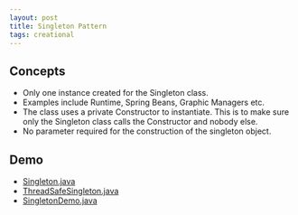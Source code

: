 ```yaml
---
layout: post
title: Singleton Pattern
tags: creational
---
```


## Concepts

- Only one instance created for the Singleton class.
- Examples include Runtime, Spring Beans, Graphic Managers etc.
- The class uses a private Constructor to instantiate. This is to make sure only the Singleton class calls the Constructor and nobody else.
- No parameter required for the construction of the singleton object.

## Demo

- [Singleton.java]()
- [ThreadSafeSingleton.java]()
- [SingletonDemo.java]()
